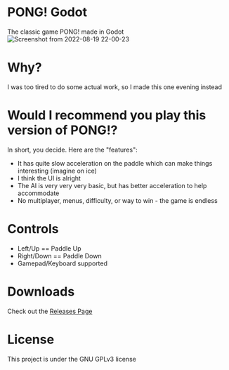 # PONG! Godot
The classic game PONG! made in Godot
![Screenshot from 2022-08-19 22-00-23](https://user-images.githubusercontent.com/51231053/185751667-636f9072-b93e-44da-8e73-1579b933b759.png)


# Why?
I was too tired to do some actual work, so I made this one evening instead

# Would I recommend you play this version of PONG!?
In short, you decide. Here are the "features":
- It has quite slow acceleration on the paddle which can make things interesting (imagine on ice)
- I think the UI is alright
- The AI is very very very basic, but has better acceleration to help accommodate
- No multiplayer, menus, difficulty, or way to win - the game is endless

# Controls
- Left/Up == Paddle Up
- Right/Down == Paddle Down
- Gamepad/Keyboard supported

# Downloads
Check out the [Releases Page](https://github.com/CactiChameleon9/PONG-Godot/releases)

# License
This project is under the GNU GPLv3 license
